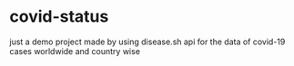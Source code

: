 # covid-status
just a demo project made by using disease.sh api for the data of covid-19 cases worldwide and country wise
